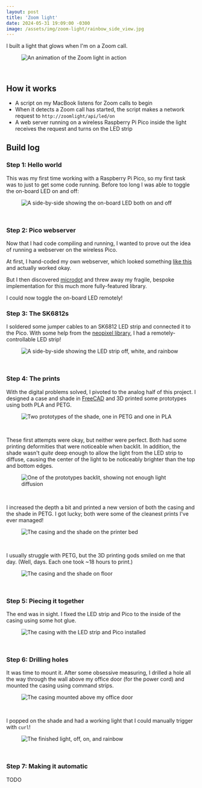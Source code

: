 ```yaml
---
layout: post
title: 'Zoom light'
date: 2024-05-31 19:09:00 -0300
image: /assets/img/zoom-light/rainbow_side_view.jpg
---
```


I built a light that glows when I'm on a Zoom call.

<figure>
    <img loading="lazy" src="{{ 'assets/img/zoom-light/animated.webp' | relative_url }}" alt="An animation of the Zoom light in action" />
</figure>
<br />

## How it works

- A script on my MacBook listens for Zoom calls to begin
- When it detects a Zoom call has started, the script makes a network request to `http://zoomlight/api/led/on`
- A web server running on a wireless Raspberry Pi Pico inside the light receives the request and turns on the LED strip

## Build log

### Step 1: Hello world

This was my first time working with a Raspberry Pi Pico, so my first task was to just to get some code running. Before too long I was able to toggle the on-board LED on and off:

<figure>
    <img loading="lazy" src="{{ 'assets/img/zoom-light/on_board_led_side_by_side.jpg' | relative_url }}" alt="A side-by-side showing the on-board LED both on and off" />
</figure>
<br />

### Step 2: Pico webserver

Now that I had code compiling and running, I wanted to prove out the idea of running a webserver on the wireless Pico.

At first, I hand-coded my own webserver, which looked something [like this](https://gitlab.com/nfriend/zoom-light/-/blob/3775855bb3be1061513290f782dfd00e5f66b15e/server.py) and actually worked okay.

But I then discovered [microdot](https://github.com/miguelgrinberg/microdot) and threw away my fragile, bespoke implementation for this much more fully-featured library.

I could now toggle the on-board LED remotely!

### Step 3: The SK6812s

I soldered some jumper cables to an SK6812 LED strip and connected it to the Pico. With some help from the [neopixel library](https://github.com/blaz-r/pi_pico_neopixel), I had a remotely-controllable LED strip!

<figure>
    <img loading="lazy" src="{{ 'assets/img/zoom-light/led_strip_side_by_side.jpg' | relative_url }}" alt="A side-by-side showing the LED strip off, white, and rainbow" />
</figure>
<br />

### Step 4: The prints

With the digital problems solved, I pivoted to the analog half of this project. I designed a case and shade in [FreeCAD](https://www.freecad.org/) and 3D printed some prototypes using both PLA and PETG.

<figure>
    <img loading="lazy" src="{{ 'assets/img/zoom-light/shade_prototypes.jpg' | relative_url }}" alt="Two prototypes of the shade, one in PETG and one in PLA" />
</figure>
<br />

These first attempts were okay, but neither were perfect. Both had some printing deformities that were noticeable when backlit. In addition, the shade wasn't _quite_ deep enough to allow the light from the LED strip to diffuse, causing the center of the light to be noticeably brighter than the top and bottom edges.

<figure>
    <img loading="lazy" src="{{ 'assets/img/zoom-light/diffusion_issues.jpg' | relative_url }}" alt="One of the prototypes backlit, showing not enough light diffusion" />
</figure>
<br />

I increased the depth a bit and printed a new version of both the casing and the shade in PETG. I got lucky; both were some of the cleanest prints I've ever managed!

<figure>
    <img loading="lazy" src="{{ 'assets/img/zoom-light/clean_prints.jpg' | relative_url }}" alt="The casing and the shade on the printer bed" />
</figure>
<br />

I usually struggle with PETG, but the 3D printing gods smiled on me that day. (Well, days. Each one took ~18 hours to print.)

<figure>
    <img loading="lazy" src="{{ 'assets/img/zoom-light/shade_and_casing.jpg' | relative_url }}" alt="The casing and the shade on floor" />
</figure>
<br />

### Step 5: Piecing it together

The end was in sight. I fixed the LED strip and Pico to the inside of the casing using some hot glue.

<figure>
    <img loading="lazy" src="{{ 'assets/img/zoom-light/open_on_floor.jpg' | relative_url }}" alt="The casing with the LED strip and Pico installed" />
</figure>
<br />

### Step 6: Drilling holes

It was time to mount it. After some obsessive measuring, I drilled a hole all the way through the wall above my office door (for the power cord) and mounted the casing using command strips.

<figure>
    <img loading="lazy" src="{{ 'assets/img/zoom-light/mounted.jpg' | relative_url }}" alt="The casing mounted above my office door" />
</figure>
<br />

I popped on the shade and had a working light that I could manually trigger with `curl`!

<figure>
    <img loading="lazy" src="{{ 'assets/img/zoom-light/working_side_by_side.jpg' | relative_url }}" alt="The finished light, off, on, and rainbow" />
</figure>
<br />

### Step 7: Making it automatic

TODO
